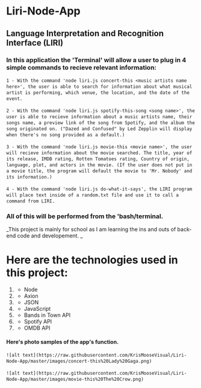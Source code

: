 # Liri-Node-App

## Language Interpretation and Recognition Interface (LIRI)

### In this application the 'Terminal' will allow a user to plug in 4 simple commands to recieve relevant information:
    
    1 - With the command 'node liri.js concert-this <music artists name here>', the user is able to search for information about what musical artist is performing, which venue, the location, and the date of the event.

    2 - With the command 'node liri.js spotify-this-song <song name>', the user is able to recieve information about a music artists name, their songs name, a preview link of the song from Spotify, and the album the song originated on. ("Dazed and Confused" by Led Zepplin will display when there's no song provided as a default.)

    3 - With the command 'node liri.js movie-this <movie name>', the user will recieve information about the movie searched. The title, year of its release, IMDB rating, Rotten Tomatoes rating, Country of origin, language, plot, and actors in the movie. (If the user does not put in a movie title, the program will default the movie to 'Mr. Nobody' and its information.)

    4 - With the command 'node liri.js do-what-it-says', the LIRI program will place text inside of a random.txt file and use it to call a command from LIRI.

### All of this will be performed from the 'bash/terminal.  

_This project is mainly for school as I am learning the ins and outs of back-end code and developement. _ 

# Here are the technologies used in this project:
  1.  - Node
  1.  - Axion
  1.  - JSON
  1.  - JavaScript
  1.  - Bands in Town API
  1.  - Spotify API
  1.  - OMDB API

  #### Here's photo samples of the app's function.
  
    ![alt text](https://raw.githubusercontent.com/KrisMooseVisual/Liri-Node-App/master/images/concert-this%20Lady%20Gaga.png)
    
    ![alt text](https://raw.githubusercontent.com/KrisMooseVisual/Liri-Node-App/master/images/movie-this%20The%20Crow.png)


  
